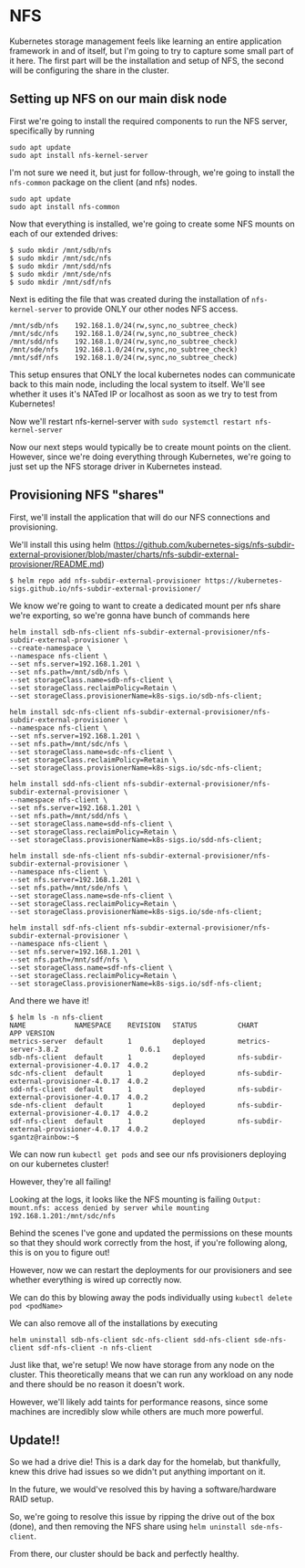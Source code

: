 # NFS

Kubernetes storage management feels like learning an entire application framework in and of itself, but I'm going to try to capture some small part of it here. The first part will be the installation and setup of NFS, the second will be configuring the share in the cluster.

## Setting up NFS on our main disk node

First we're going to install the required components to run the NFS server, specifically by running

    sudo apt update
    sudo apt install nfs-kernel-server

I'm not sure we need it, but just for follow-through, we're going to install the `nfs-common` package on the client (and nfs) nodes.

    sudo apt update
    sudo apt install nfs-common

Now that everything is installed, we're going to create some NFS mounts on each of our extended drives:

    $ sudo mkdir /mnt/sdb/nfs
    $ sudo mkdir /mnt/sdc/nfs
    $ sudo mkdir /mnt/sdd/nfs
    $ sudo mkdir /mnt/sde/nfs
    $ sudo mkdir /mnt/sdf/nfs

Next is editing the file that was created during the installation of `nfs-kernel-server` to provide ONLY our other nodes NFS access.

    /mnt/sdb/nfs    192.168.1.0/24(rw,sync,no_subtree_check)
    /mnt/sdc/nfs    192.168.1.0/24(rw,sync,no_subtree_check)
    /mnt/sdd/nfs    192.168.1.0/24(rw,sync,no_subtree_check)
    /mnt/sde/nfs    192.168.1.0/24(rw,sync,no_subtree_check)
    /mnt/sdf/nfs    192.168.1.0/24(rw,sync,no_subtree_check)

This setup ensures that ONLY the local kubernetes nodes can communicate back to this main node, including the local system to itself. We'll see whether it uses it's NATed IP or localhost as soon as we try to test from Kubernetes!

Now we'll restart nfs-kernel-server with `sudo systemctl restart nfs-kernel-server`

Now our next steps would typically be to create mount points on the client. However, since we're doing everything through Kubernetes, we're going to just set up the NFS storage driver in Kubernetes instead.

## Provisioning NFS "shares"

First, we'll install the application that will do our NFS connections and provisioning.

We'll install this using helm (https://github.com/kubernetes-sigs/nfs-subdir-external-provisioner/blob/master/charts/nfs-subdir-external-provisioner/README.md)

    $ helm repo add nfs-subdir-external-provisioner https://kubernetes-sigs.github.io/nfs-subdir-external-provisioner/

We know we're going to want to create a dedicated mount per nfs share we're exporting, so we're gonna have bunch of commands here

    helm install sdb-nfs-client nfs-subdir-external-provisioner/nfs-subdir-external-provisioner \
    --create-namespace \
    --namespace nfs-client \
    --set nfs.server=192.168.1.201 \
    --set nfs.path=/mnt/sdb/nfs \
    --set storageClass.name=sdb-nfs-client \
    --set storageClass.reclaimPolicy=Retain \
    --set storageClass.provisionerName=k8s-sigs.io/sdb-nfs-client;

    helm install sdc-nfs-client nfs-subdir-external-provisioner/nfs-subdir-external-provisioner \
    --namespace nfs-client \
    --set nfs.server=192.168.1.201 \
    --set nfs.path=/mnt/sdc/nfs \
    --set storageClass.name=sdc-nfs-client \
    --set storageClass.reclaimPolicy=Retain \
    --set storageClass.provisionerName=k8s-sigs.io/sdc-nfs-client;

    helm install sdd-nfs-client nfs-subdir-external-provisioner/nfs-subdir-external-provisioner \
    --namespace nfs-client \
    --set nfs.server=192.168.1.201 \
    --set nfs.path=/mnt/sdd/nfs \
    --set storageClass.name=sdd-nfs-client \
    --set storageClass.reclaimPolicy=Retain \
    --set storageClass.provisionerName=k8s-sigs.io/sdd-nfs-client;

    helm install sde-nfs-client nfs-subdir-external-provisioner/nfs-subdir-external-provisioner \
    --namespace nfs-client \
    --set nfs.server=192.168.1.201 \
    --set nfs.path=/mnt/sde/nfs \
    --set storageClass.name=sde-nfs-client \
    --set storageClass.reclaimPolicy=Retain \
    --set storageClass.provisionerName=k8s-sigs.io/sde-nfs-client;

    helm install sdf-nfs-client nfs-subdir-external-provisioner/nfs-subdir-external-provisioner \
    --namespace nfs-client \
    --set nfs.server=192.168.1.201 \
    --set nfs.path=/mnt/sdf/nfs \
    --set storageClass.name=sdf-nfs-client \
    --set storageClass.reclaimPolicy=Retain \
    --set storageClass.provisionerName=k8s-sigs.io/sdf-nfs-client;

And there we have it!

    $ helm ls -n nfs-client
    NAME            NAMESPACE    REVISION   STATUS          CHART                                   APP VERSION
    metrics-server  default      1          deployed        metrics-server-3.8.2                    0.6.1
    sdb-nfs-client  default      1          deployed        nfs-subdir-external-provisioner-4.0.17  4.0.2
    sdc-nfs-client  default      1          deployed        nfs-subdir-external-provisioner-4.0.17  4.0.2
    sdd-nfs-client  default      1          deployed        nfs-subdir-external-provisioner-4.0.17  4.0.2
    sde-nfs-client  default      1          deployed        nfs-subdir-external-provisioner-4.0.17  4.0.2
    sdf-nfs-client  default      1          deployed        nfs-subdir-external-provisioner-4.0.17  4.0.2
    sgantz@rainbow:~$

We can now run `kubectl get pods` and see our nfs provisioners deploying on our kubernetes cluster!

However, they're all failing!

Looking at the logs, it looks like the NFS mounting is failing `Output: mount.nfs: access denied by server while mounting 192.168.1.201:/mnt/sdc/nfs`

Behind the scenes I've gone and updated the permissions on these mounts so that they should work correctly from the host, if you're following along, this is on you to figure out!

However, now we can restart the deployments for our provisioners and see whether everything is wired up correctly now.

We can do this by blowing away the pods individually using `kubectl delete pod <podName>`

We can also remove all of the installations by executing

    helm uninstall sdb-nfs-client sdc-nfs-client sdd-nfs-client sde-nfs-client sdf-nfs-client -n nfs-client

Just like that, we're setup! We now have storage from any node on the cluster. This theoretically means that we can run any workload on any node and there should be no reason it doesn't work.

However, we'll likely add taints for performance reasons, since some machines are incredibly slow while others are much more powerful.

## Update!!

So we had a drive die! This is a dark day for the homelab, but thankfully, knew this drive had issues so we didn't put anything important on it.

In the future, we would've resolved this by having a software/hardware RAID setup.

So, we're going to resolve this issue by ripping the drive out of the box (done), and then removing the NFS share using `helm uninstall sde-nfs-client`.

From there, our cluster should be back and perfectly healthy.
